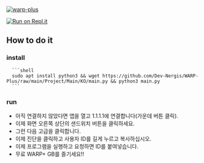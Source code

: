 [![warp-plus](https://github-readme-stats.vercel.app/api/pin/?username=Dev-Nergis&repo=WARP-Plus&theme=white)](https://github.com/Dev-Nergis/WARP-Plus)<br/>

[![Run on Repl.it](https://repl.it/badge/github/Dev-Nergis/WARP-Plus)](https://repl.it/github/Dev-Nergis/WARP-Plus)

## How to do it
  ### install
      ```shell
      sudo apt install python3 && wget https://github.com/Dev-Nergis/WARP-Plus/raw/main/Project/Main/KO/main.py && python3 main.py
      ```
  ### run
  - 아직 연결하지 않았다면 앱을 열고 1.1.1.1에 연결합니다(가운데 버튼 클릭).
  - 이제 화면 오른쪽 상단의 샌드위치 버튼을 클릭하세요.
  - 그런 다음 고급을 클릭합니다.
  - 이제 진단을 클릭하고 사용자 ID를 길게 누르고 복사하십시오.
  - 이제 프로그램을 실행하고 요청하면 ID를 붙여넣습니다.
  - 무료 WARP+ GB를 즐기세요!!
